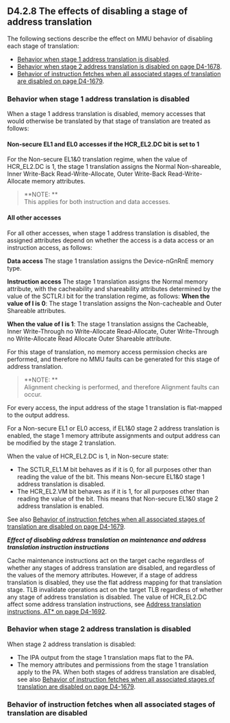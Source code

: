 ## D4.2.8 The effects of disabling a stage of address translation

The following sections describe the effect on MMU behavior of disabling each stage of translation:
* [Behavior when stage 1 address translation is disabled](#).
* [Behavior when stage 2 address translation is disabled on page D4-1678](#).
* [Behavior of instruction fetches when all associated stages of translation are disabled on page D4-1679](#).

### Behavior when stage 1 address translation is disabled

When a stage 1 address translation is disabled, memory accesses that would otherwise be translated by that stage of translation are treated as follows:


#### Non-secure EL1 and EL0 accesses if the HCR_EL2.DC bit is set to 1

For the Non-secure EL1&0 translation regime, when the value of HCR_EL2.DC is 1, the stage 1 translation assigns the Normal Non-shareable, Inner Write-Back Read-Write-Allocate, Outer Write-Back Read-Write-Allocate memory attributes.

> **NOTE: **  
This applies for both instruction and data accesses.


#### All other accesses

For all other accesses, when stage 1 address translation is disabled, the assigned attributes depend on whether the access is a data access or an instruction access, as follows:

**Data access**
The stage 1 translation assigns the Device-nGnRnE memory type.

**Instruction access**
The stage 1 translation assigns the Normal memory attribute, with the cacheability and shareability attributes determined by the value of the SCTLR.I bit for the translation regime, as follows:
**When the value of I is 0**: The stage 1 translation assigns the Non-cacheable and Outer Shareable attributes.

**When the value of I is 1**: The stage 1 translation assigns the Cacheable, Inner Write-Through no Write-Allocate Read-Allocate, Outer Write-Through no Write-Allocate Read Allocate Outer Shareable attribute.

For this stage of translation, no memory access permission checks are performed, and therefore no MMU faults can be generated for this stage of address translation.

> **NOTE: **  
Alignment checking is performed, and therefore Alignment faults can occur.

For every access, the input address of the stage 1 translation is flat-mapped to the output address.

For a Non-secure EL1 or EL0 access, if EL1&0 stage 2 address translation is enabled, the stage 1 memory attribute assignments and output address can be modified by the stage 2 translation.

When the value of HCR_EL2.DC is 1, in Non-secure state:
* The SCTLR_EL1.M bit behaves as if it is 0, for all purposes other than reading the value of the bit. This means Non-secure EL1&0 stage 1 address translation is disabled.
* The HCR_EL2.VM bit behaves as if it is 1, for all purposes other than reading the value of the bit. This means that Non-secure EL1&0 stage 2 address translation is enabled.

See also [Behavior of instruction fetches when all associated stages of translation are disabled on page D4-1679](#).

***Effect of disabling address translation on maintenance and address translation instruction
instructions***

Cache maintenance instructions act on the target cache regardless of whether any stages of address translation are disabled, and regardless of the values of the memory attributes. However, if a stage of address translation is disabled, they use the flat address mapping for that translation stage.
TLB invalidate operations act on the target TLB regardless of whether any stage of address translation is disabled. The value of HCR_EL2.DC affect some address translation instructions, see [Address translation instructions, AT* on page D4-1692](#).


### Behavior when stage 2 address translation is disabled

When stage 2 address translation is disabled:
* The IPA output from the stage 1 translation maps flat to the PA.
* The memory attributes and permissions from the stage 1 translation apply to the PA.
When both stages of address translation are disabled, see also [Behavior of instruction fetches when all associated stages of translation are disabled on page D4-1679](#).


### Behavior of instruction fetches when all associated stages of translation are disabled







